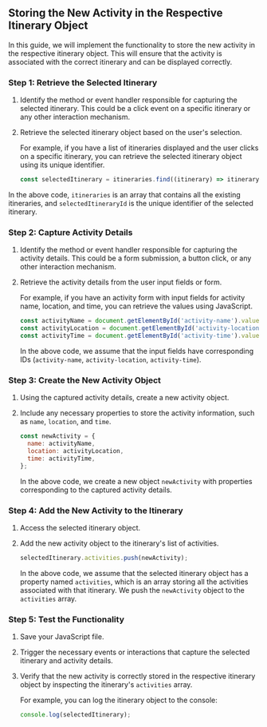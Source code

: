 ## Storing the New Activity in the Respective Itinerary Object

In this guide, we will implement the functionality to store the new activity in the respective itinerary object. This will ensure that the activity is associated with the correct itinerary and can be displayed correctly.

### Step 1: Retrieve the Selected Itinerary

1. Identify the method or event handler responsible for capturing the selected itinerary. This could be a click event on a specific itinerary or any other interaction mechanism.
2. Retrieve the selected itinerary object based on the user's selection.

    For example, if you have a list of itineraries displayed and the user clicks on a specific itinerary, you can retrieve the selected itinerary object using its unique identifier.
    
    ```javascript
    const selectedItinerary = itineraries.find((itinerary) => itinerary.id === selectedItineraryId);
    ```

In the above code, `itineraries` is an array that contains all the existing itineraries, and `selectedItineraryId` is the unique identifier of the selected itinerary.

### Step 2: Capture Activity Details

1. Identify the method or event handler responsible for capturing the activity details. This could be a form submission, a button click, or any other interaction mechanism.
2. Retrieve the activity details from the user input fields or form.
    
    For example, if you have an activity form with input fields for activity name, location, and time, you can retrieve the values using JavaScript.
    
    ```javascript
    const activityName = document.getElementById('activity-name').value;
    const activityLocation = document.getElementById('activity-location').value;
    const activityTime = document.getElementById('activity-time').value;
    ```
    
    In the above code, we assume that the input fields have corresponding IDs (`activity-name`, `activity-location`, `activity-time`).

### Step 3: Create the New Activity Object

1. Using the captured activity details, create a new activity object.
2. Include any necessary properties to store the activity information, such as `name`, `location`, and `time`.
    
    ```javascript
    const newActivity = {
      name: activityName,
      location: activityLocation,
      time: activityTime,
    };
    ```
    
    In the above code, we create a new object `newActivity` with properties corresponding to the captured activity details.

### Step 4: Add the New Activity to the Itinerary

1. Access the selected itinerary object.
2. Add the new activity object to the itinerary's list of activities.

    ```javascript
    selectedItinerary.activities.push(newActivity);
    ```

    In the above code, we assume that the selected itinerary object has a property named `activities`, which is an array storing all the activities associated with that itinerary. We push the `newActivity` object to the `activities` array.

### Step 5: Test the Functionality

1. Save your JavaScript file.
2. Trigger the necessary events or interactions that capture the selected itinerary and activity details.
3. Verify that the new activity is correctly stored in the respective itinerary object by inspecting the itinerary's `activities` array.

    For example, you can log the itinerary object to the console:
    
    ```javascript
    console.log(selectedItinerary);
    ```

